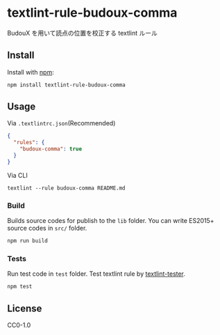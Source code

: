 # textlint-rule-budoux-comma

BudouX を用いて読点の位置を校正する textlint ルール

## Install

Install with [npm](https://www.npmjs.com/):

```sh
npm install textlint-rule-budoux-comma
```

## Usage

Via `.textlintrc.json`(Recommended)

```json
{
  "rules": {
    "budoux-comma": true
  }
}
```

Via CLI

```
textlint --rule budoux-comma README.md
```

### Build

Builds source codes for publish to the `lib` folder.
You can write ES2015+ source codes in `src/` folder.

```sh
npm run build
```

### Tests

Run test code in `test` folder.
Test textlint rule by [textlint-tester](https://github.com/textlint/textlint-tester).

```sh
npm test
```

## License

CC0-1.0
